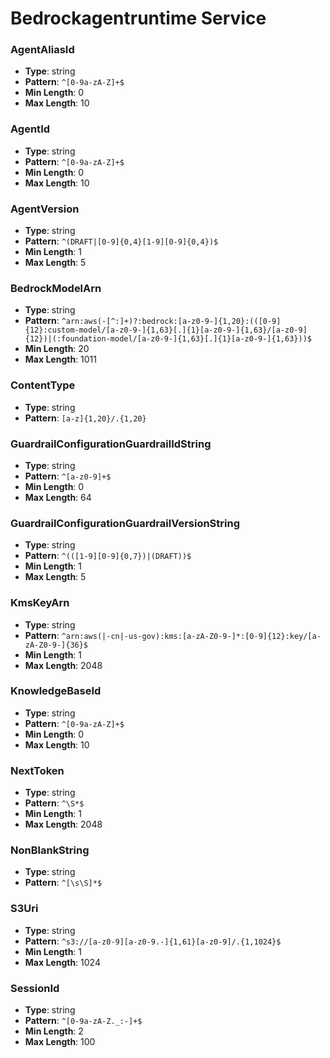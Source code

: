 # Bedrockagentruntime Service

### AgentAliasId
- **Type**: string
- **Pattern**: `^[0-9a-zA-Z]+$`
- **Min Length**: 0
- **Max Length**: 10

### AgentId
- **Type**: string
- **Pattern**: `^[0-9a-zA-Z]+$`
- **Min Length**: 0
- **Max Length**: 10

### AgentVersion
- **Type**: string
- **Pattern**: `^(DRAFT|[0-9]{0,4}[1-9][0-9]{0,4})$`
- **Min Length**: 1
- **Max Length**: 5

### BedrockModelArn
- **Type**: string
- **Pattern**: `^arn:aws(-[^:]+)?:bedrock:[a-z0-9-]{1,20}:(([0-9]{12}:custom-model/[a-z0-9-]{1,63}[.]{1}[a-z0-9-]{1,63}/[a-z0-9]{12})|(:foundation-model/[a-z0-9-]{1,63}[.]{1}[a-z0-9-]{1,63}))$`
- **Min Length**: 20
- **Max Length**: 1011

### ContentType
- **Type**: string
- **Pattern**: `[a-z]{1,20}/.{1,20}`

### GuardrailConfigurationGuardrailIdString
- **Type**: string
- **Pattern**: `^[a-z0-9]+$`
- **Min Length**: 0
- **Max Length**: 64

### GuardrailConfigurationGuardrailVersionString
- **Type**: string
- **Pattern**: `^(([1-9][0-9]{0,7})|(DRAFT))$`
- **Min Length**: 1
- **Max Length**: 5

### KmsKeyArn
- **Type**: string
- **Pattern**: `^arn:aws(|-cn|-us-gov):kms:[a-zA-Z0-9-]*:[0-9]{12}:key/[a-zA-Z0-9-]{36}$`
- **Min Length**: 1
- **Max Length**: 2048

### KnowledgeBaseId
- **Type**: string
- **Pattern**: `^[0-9a-zA-Z]+$`
- **Min Length**: 0
- **Max Length**: 10

### NextToken
- **Type**: string
- **Pattern**: `^\S*$`
- **Min Length**: 1
- **Max Length**: 2048

### NonBlankString
- **Type**: string
- **Pattern**: `^[\s\S]*$`

### S3Uri
- **Type**: string
- **Pattern**: `^s3://[a-z0-9][a-z0-9.-]{1,61}[a-z0-9]/.{1,1024}$`
- **Min Length**: 1
- **Max Length**: 1024

### SessionId
- **Type**: string
- **Pattern**: `^[0-9a-zA-Z._:-]+$`
- **Min Length**: 2
- **Max Length**: 100

